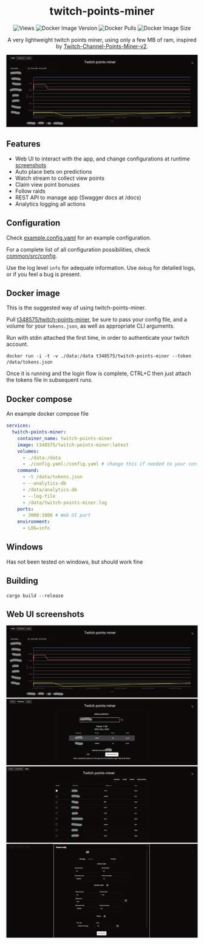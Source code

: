 <h1 align="center">twitch-points-miner</h1>
<p align="center">
  <img alt="Views" src="https://xn4nc029ta.execute-api.ap-south-1.amazonaws.com/default/repo-view-counter?repo=twitch-points-miner">
  <img alt="Docker Image Version" src="https://img.shields.io/docker/v/t348575/twitch-points-miner">
  <img alt="Docker Pulls" src="https://img.shields.io/docker/pulls/t348575/twitch-points-miner">
  <img alt="Docker Image Size" src="https://img.shields.io/docker/image-size/t348575/twitch-points-miner">
</p>


<p align="center">
  A very lightweight twitch points miner, using only a few MB of ram, inspired by <a href="https://github.com/rdavydov/Twitch-Channel-Points-Miner-v2">Twitch-Channel-Points-Miner-v2</a>.
</p>

![Landing page](assets/tpm-ui-landing.png "Web UI")

## Features
* Web UI to interact with the app, and change configurations at runtime [screenshots](#Web-UI-screenshots)
* Auto place bets on predictions
* Watch stream to collect view points
* Claim view point bonuses
* Follow raids
* REST API to manage app (Swagger docs at /docs)
* Analytics logging all actions

## Configuration
Check [example.config.yaml](example.config.yaml) for an example configuration.

For a complete list of all configuration possibilities, check [common/src/config](common/src/config).

Use the log level `info` for adequate information. Use `debug` for detailed logs, or if you feel a bug is present.

## Docker image
This is the suggested way of using twitch-points-miner.

Pull [t348575/twitch-points-miner](https://hub.docker.com/r/t348575/twitch-points-miner), be sure to pass your config file, and a volume for your `tokens.json`, as well as appropriate CLI arguments.

Run with stdin attached the first time, in order to authenticate your twitch account.
```
docker run -i -t -v ./data:/data t348575/twitch-points-miner --token /data/tokens.json
```
Once it is running and the login flow is complete, CTRL+C then just attach the tokens file in subsequent runs.

## Docker compose
An example docker compose file
```yaml
services:
  twitch-points-miner:
    container_name: twitch-points-miner
    image: t348575/twitch-points-miner:latest
    volumes:
      - ./data:/data
      - ./config.yaml:/config.yaml # change this if needed to your config file
    command:
      - -t /data/tokens.json
      - --analytics-db
      - /data/analytics.db
      - --log-file
      - /data/twitch-points-miner.log
    ports:
      - 3000:3000 # Web UI port
    environment:
      - LOG=info
```

## Windows
Has not been tested on windows, but should work fine

## Building
```
cargo build --release
```

## Web UI screenshots
![Landing page](assets/tpm-ui-landing.png "Web UI")
![Place predictions](assets/tpm-ui-make-prediction.png "Place predictions manually")
![Setup page](assets/tpm-ui-setup.png "Setup page")
![Configuration editor](assets/tpm-ui-edit-config.png "Configuration editor")